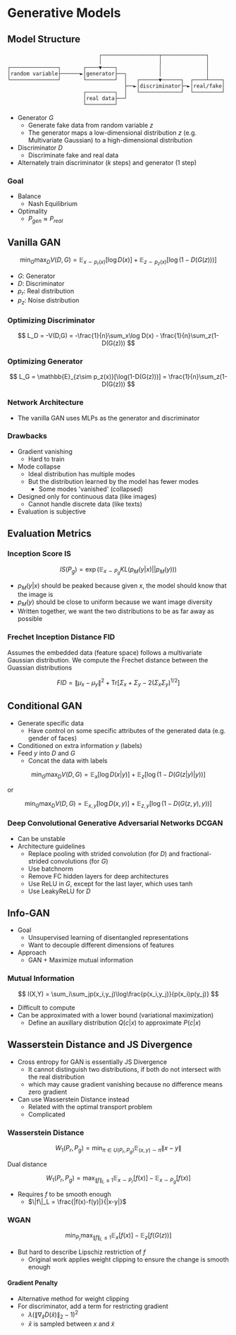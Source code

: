 # Generative Models

## Model Structure

```text
                             ┌──────────────────┬──────────────┐
                             │                  │              │
┌───────────────┐       ┌────▼────┐             │              │
│random variable├──────►│generator├──┐          │              │
└───────────────┘       └─────────┘  │   ┌──────▼──────┐  ┌────┴────┐
                                     ├──►│discriminator├─►│real/fake│
                        ┌─────────┐  │   └─────────────┘  └─────────┘
                        │real data├──┘
                        └─────────┘
```

- Generator $G$
  - Generate fake data from random variable $z$
  - The generator maps a low-dimensional distribution $z$ (e.g. Multivariate Gaussian) to a high-dimensional distribution
- Discriminator $D$
  - Discriminate fake and real data
- Alternately train discriminator ($k$ steps) and generator (1 step)

### Goal

- Balance
  - Nash Equilibrium
- Optimality
  - $P_{gen} \approx P_{real}$

## Vanilla GAN

$$ \min_G\max_D V(D,G) = \mathbb{E}_{x\sim p_r(x)}[\log D(x)] + \mathbb{E}_{z\sim p_z(x)}[\log(1-D(G(z)))] $$

- $G$: Generator
- $D$: Discriminator
- $p_r$: Real distribution
- $p_z$: Noise distribution

### Optimizing Discriminator

$$ L_D = -V(D,G) = -\frac{1}{n}\sum_x\log D(x) - \frac{1}{n}\sum_z(1-D(G(z))) $$

### Optimizing Generator

$$ L_G = \mathbb{E}_{z\sim p_z(x)}[\log(1-D(G(z)))] = \frac{1}{n}\sum_z(1-D(G(z))) $$

### Network Architecture

- The vanilla GAN uses MLPs as the generator and discriminator

### Drawbacks

- Gradient vanishing
  - Hard to train
- Mode collapse
  - Ideal distribution has multiple modes
  - But the distribution learned by the model has fewer modes
    - Some modes 'vanished' (collapsed)
- Designed only for continuous data (like images)
  - Cannot handle discrete data (like texts)
- Evaluation is subjective

## Evaluation Metrics

### Inception Score IS

$$ IS(P_g) = \exp(\mathbb{E}_{x\sim P_g}KL(p_M(y|x)||p_M(y))) $$

- $p_M(y|x)$ should be peaked because given $x$, the model should know that the image is
- $p_M(y)$ should be close to uniform because we want image diversity
- Written together, we want the two distributions to be as far away as possible

### Frechet Inception Distance FID

Assumes the embedded data (feature space) follows a multivariate Gaussian distribution. We compute the Frechet distance between the Guassian distributions

$$ FID = \|\mu_x - \mu_y\|^2 + \mathrm{Tr}[\Sigma_x + \Sigma_y - 2(\Sigma_x\Sigma_y)^{1/2}] $$

## Conditional GAN

- Generate specific data
  - Have control on some specific attributes of the generated data (e.g. gender of faces)
- Conditioned on extra information $y$ (labels)
- Feed $y$ into $D$ and $G$
  - Concat the data with labels

$$ \min_G\max_D V(D,G) = \mathbb{E}_x[\log D(x|y)] + \mathbb{E}_z [\log(1-D(G(z|y)|y))] $$

or

$$ \min_G\max_D V(D,G) = \mathbb{E}_{x,y}[\log D(x,y)] + \mathbb{E}_{z,y}[\log(1-D(G(z,y),y))] $$

### Deep Convolutional Generative Adversarial Networks DCGAN

- Can be unstable
- Architecture guidelines
  - Replace pooling with strided convolution (for $D$) and fractional-strided convolutions (for $G$)
  - Use batchnorm
  - Remove FC hidden layers for deep architectures
  - Use ReLU in $G$, except for the last layer, which uses $\tanh$
  - Use LeakyReLU for $D$

## Info-GAN

- Goal
  - Unsupervised learning of disentangled representations
  - Want to decouple different dimensions of features
- Approach
  - GAN + Maximize mutual information

### Mutual Information

$$ I(X,Y) = \sum_i\sum_jp(x_i,y_j)\log\frac{p(x_i,y_j)}{p(x_i)p(y_j)} $$

- Difficult to compute
- Can be approximated with a lower bound (variational maximization)
  - Define an auxillary distribution $Q(c|x)$ to approximate $P(c|x)$

## Wasserstein Distance and JS Divergence

- Cross entropy for GAN is essentially JS Divergence
  - It cannot distinguish two distributions, if both do not intersect with the real distribution
  - which may cause gradient vanishing because no difference means zero gradient
- Can use Wasserstein Distance instead
  - Related with the optimal transport problem
  - Complicated

### Wasserstein Distance

$$ W_1(P_r,P_g) = \min_{\pi\in U(P_r,P_g)}\mathbb{E}_{(x,y)\sim\pi}\|x-y\| $$

Dual distance

$$ W_1(P_r,P_g) = \max_{\|f\|_L \le 1} \mathbb{E}_{x \sim P_r}[f(x)] - \mathbb{E}_{x \sim P_g}[f(x)] $$

- Requires $f$ to be smooth enough
  - $\|f\|_L = \frac{|f(x)-f(y)|}{|x-y|}$

### WGAN

$$ \min_{P_r}\max_{\|f\|_L \le 1}\mathbb{E}_x[f(x)] - \mathbb{E}_z[f(G(z))] $$

- But hard to describe Lipschiz restriction of $f$
  - Original work applies weight clipping to ensure the change is smooth enough

#### Gradient Penalty

- Alternative method for weight clipping
- For discriminator, add a term for restricting gradient
  - $\lambda(\|\nabla_{\hat{x}}D(\hat{x})\|_2 - 1)^2$
  - $\hat{x}$ is sampled between $x$ and $\tilde{x}$
